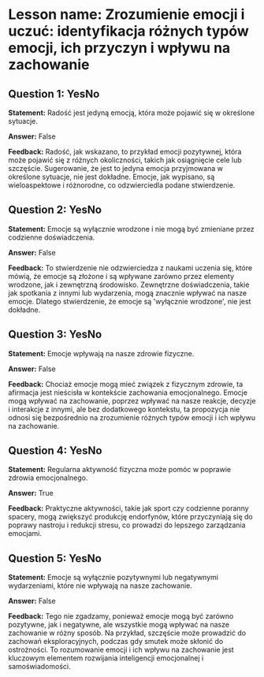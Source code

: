 # Lesson name: Zrozumienie emocji i uczuć: identyfikacja różnych typów emocji, ich przyczyn i wpływu na zachowanie

## Question 1: YesNo

**Statement:** Radość jest jedyną emocją, która może pojawić się w określone sytuacje.

**Answer:** False

**Feedback:**
Radość, jak wskazano, to przykład emocji pozytywnej, która może pojawić się z różnych okoliczności, takich jak osiągnięcie cele lub szczęście. Sugerowanie, że jest to jedyna emocja przyjmowana w określone sytuacje, nie jest dokładne. Emocje, jak wypisano, są wieloaspektowe i różnorodne, co odzwierciedla podane stwierdzenie.


## Question 2: YesNo

**Statement:** Emocje są wyłącznie wrodzone i nie mogą być zmieniane przez codzienne doświadczenia.

**Answer:** False

**Feedback:**
To stwierdzenie nie odzwierciedza z naukami uczenia się, które mówią, że emocje są złożone i są wpływane zarówno przez elementy wrodzone, jak i zewnętrzną środowisko. Zewnętrzne doświadczenia, takie jak spotkania z innymi lub wydarzenia, mogą znacznie wpływać na nasze emocje. Dlatego stwierdzenie, że emocje są 'wyłącznie wrodzone', nie jest dokładne.


## Question 3: YesNo

**Statement:** Emocje wpływają na nasze zdrowie fizyczne.

**Answer:** False

**Feedback:**
Chociaż emocje mogą mieć związek z fizycznym zdrowie, ta afirmacja jest nieścisła w kontekście zachowania emocjonalnego. Emocje mogą wpływać na zachowanie, poprzez wpływać na nasze reakcje, decyzje i interakcje z innymi, ale bez dodatkowego kontekstu, ta propozycja nie odnosi się bezpośrednio na zrozumienie różnych typów emocji i ich wpływu na zachowanie.


## Question 4: YesNo

**Statement:** Regularna aktywność fizyczna może pomóc w poprawie zdrowia emocjonalnego.

**Answer:** True

**Feedback:**
Praktyczne aktywności, takie jak sport czy codzienne poranny spacery, mogą zwiększyć produkcję endorfynów, które przyczyniają się do poprawy nastroju i redukcji stresu, co prowadzi do lepszego zarządzania emocjami.


## Question 5: YesNo

**Statement:** Emocje są wyłącznie pozytywnymi lub negatywnymi wydarzeniami, które nie wpływają na nasze zachowanie.

**Answer:** False

**Feedback:**
Tego nie zgadzamy, ponieważ emocje mogą być zarówno pozytywne, jak i negatywne, ale wszystkie mogą wpływać na nasze zachowanie w różny sposób. Na przykład, szczęście może prowadzić do zachowań eksploracyjnych, podczas gdy smutek może skłonić do ostrożności. To rozumowanie emocji i ich wpływu na zachowanie jest kluczowym elementem rozwijania inteligencji emocjonalnej i samoświadomości.

